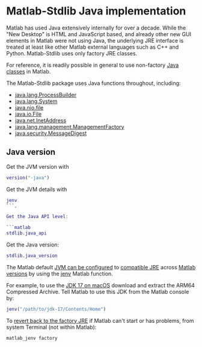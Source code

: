 # Matlab-Stdlib Java implementation

Matlab has used Java extensively internally for over a decade.
While the "New Desktop" is HTML and JavaScript based, and already other new GUI elements in Matlab were not using Java, the underlying JRE interface is treated at least like other Matlab external languages such as C++ and Python.
Matlab-Stdlib uses only factory JRE classes.

For reference, it is readily possible in general to use non-factory
[Java classes](https://www.mathworks.com/help/matlab/matlab_external/static-path-of-java-class-path.html)
in Matlab.

The Matlab-Stdlib package uses Java functions throughout, including:

* [java.lang.ProcessBuilder](https://docs.oracle.com/en/java/javase/22/docs/api/java.base/java/lang/ProcessBuilder.html)
* [java.lang.System](https://docs.oracle.com/en/java/javase/22/docs/api/java.base/java/lang/System.html)
* [java.nio.file](https://docs.oracle.com/en/java/javase/22/docs/api/java.base/java/nio/file/Files.html)
* [java.io.File](https://docs.oracle.com/en/java/javase/22/docs/api/java.base/java/io/File.html)
* [java.net.InetAddress](https://docs.oracle.com/en/java/javase/22/docs/api/java.base/java/net/InetAddress.html)
* [java.lang.management.ManagementFactory](https://docs.oracle.com/en/java/javase/21/docs/api/jdk.management/com/sun/management/OperatingSystemMXBean.html)
* [java.security.MessageDigest](https://docs.oracle.com/en/java/javase/22/docs/api/java.base/java/security/MessageDigest.html)

## Java version

Get the JVM version with

```matlab
version("-java")
```

Get the JVM details with

```matlab
jenv
```.

Get the Java API level:

```matlab
stdlib.java_api
```

Get the Java version:

```matlab
stdlib.java_version
```

The Matlab default
[JVM can be configured](https://www.mathworks.com/help/matlab/matlab_external/configure-your-system-to-use-java.html)
to
[compatible JRE](https://www.mathworks.com/support/requirements/language-interfaces.html)
across
[Matlab versions](https://www.mathworks.com/support/requirements/openjdk.html)
by using the
[jenv](https://www.mathworks.com/help/matlab/ref/jenv.html)
Matlab function.

For example, to use the
[JDK 17 on macOS](https://www.oracle.com/java/technologies/downloads/#jdk17-mac)
download and extract the ARM64 Compressed Archive.
Tell Matlab to use this JDK from the Matlab console by:

```matlab
jenv("/path/to/jdk-17/Contents/Home")
```

To
[revert back to the factory JRE](https://www.mathworks.com/help/matlab/ref/matlab_jenv.html)
if Matlab can't start or has problems, from system Terminal (not within Matlab):

```sh
matlab_jenv factory
```
